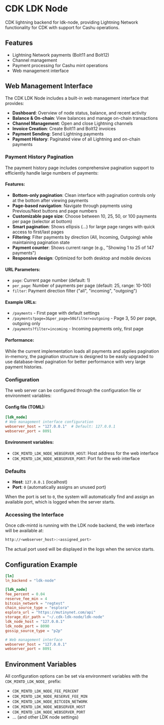 # CDK LDK Node

CDK lightning backend for ldk-node, providing Lightning Network functionality for CDK with support for Cashu operations.

## Features

- Lightning Network payments (Bolt11 and Bolt12)
- Channel management
- Payment processing for Cashu mint operations
- Web management interface

## Web Management Interface

The CDK LDK Node includes a built-in web management interface that provides:

- **Dashboard**: Overview of node status, balance, and recent activity
- **Balance & On-chain**: View balances and manage on-chain transactions
- **Channel Management**: Open and close Lightning channels
- **Invoice Creation**: Create Bolt11 and Bolt12 invoices
- **Payment Sending**: Send Lightning payments
- **Payment History**: Paginated view of all Lightning and on-chain payments

### Payment History Pagination

The payment history page includes comprehensive pagination support to efficiently handle large numbers of payments:

#### Features:
- **Bottom-only pagination**: Clean interface with pagination controls only at the bottom after viewing payments
- **Page-based navigation**: Navigate through payments using Previous/Next buttons and page numbers
- **Customizable page size**: Choose between 10, 25, 50, or 100 payments per page (selector at bottom)
- **Smart pagination**: Shows ellipsis (...) for large page ranges with quick access to first/last pages
- **Filtering**: Filter payments by direction (All, Incoming, Outgoing) while maintaining pagination state
- **Payment counter**: Shows current range (e.g., "Showing 1 to 25 of 147 payments")
- **Responsive design**: Optimized for both desktop and mobile devices

#### URL Parameters:
- `page`: Current page number (default: 1)
- `per_page`: Number of payments per page (default: 25, range: 10-100)
- `filter`: Payment direction filter ("all", "incoming", "outgoing")

#### Example URLs:
- `/payments` - First page with default settings
- `/payments?page=3&per_page=50&filter=outgoing` - Page 3, 50 per page, outgoing only
- `/payments?filter=incoming` - Incoming payments only, first page

#### Performance:
While the current implementation loads all payments and applies pagination in-memory, the pagination structure is designed to be easily upgraded to use database-level pagination for better performance with very large payment histories.

### Configuration

The web server can be configured through the configuration file or environment variables:

#### Config file (TOML):
```toml
[ldk_node]
# Web management interface configuration
webserver_host = "127.0.0.1"  # Default: 127.0.0.1
webserver_port = 8091
```

#### Environment variables:
- `CDK_MINTD_LDK_NODE_WEBSERVER_HOST`: Host address for the web interface
- `CDK_MINTD_LDK_NODE_WEBSERVER_PORT`: Port for the web interface

### Defaults

- **Host**: `127.0.0.1` (localhost)
- **Port**: `0` (automatically assigns an unused port)

When the port is set to `0`, the system will automatically find and assign an available port, which is logged when the server starts.

### Accessing the Interface

Once cdk-mintd is running with the LDK node backend, the web interface will be available at:
```sh
http://<webserver_host>:<assigned_port>
```

The actual port used will be displayed in the logs when the service starts.

## Configuration Example

```toml
[ln]
ln_backend = "ldk-node"

[ldk_node]
fee_percent = 0.04
reserve_fee_min = 4
bitcoin_network = "regtest"
chain_source_type = "esplora"
esplora_url = "https://mutinynet.com/api"
storage_dir_path = "~/.cdk-ldk-node/ldk-node"
ldk_node_host = "127.0.0.1"
ldk_node_port = 8090
gossip_source_type = "p2p"

# Web management interface
webserver_host = "127.0.0.1"
webserver_port = 8091
```

## Environment Variables

All configuration options can be set via environment variables with the `CDK_MINTD_LDK_NODE_` prefix:

- `CDK_MINTD_LDK_NODE_FEE_PERCENT`
- `CDK_MINTD_LDK_NODE_RESERVE_FEE_MIN`
- `CDK_MINTD_LDK_NODE_BITCOIN_NETWORK`
- `CDK_MINTD_LDK_NODE_WEBSERVER_HOST`
- `CDK_MINTD_LDK_NODE_WEBSERVER_PORT`
- ... (and other LDK node settings)
